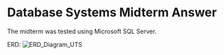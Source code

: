 # Database Systems Midterm Answer
The midterm was tested using Microsoft SQL Server. 

ERD:
![ERD_Diagram_UTS](https://github.com/user-attachments/assets/5d0c6a2a-f73d-4f07-9882-d38164ce3bdf)
